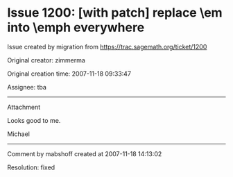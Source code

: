 # Issue 1200: [with patch] replace \em into \emph everywhere

Issue created by migration from https://trac.sagemath.org/ticket/1200

Original creator: zimmerma

Original creation time: 2007-11-18 09:33:47

Assignee: tba




---

Attachment

Looks good to me.

Michael


---

Comment by mabshoff created at 2007-11-18 14:13:02

Resolution: fixed
